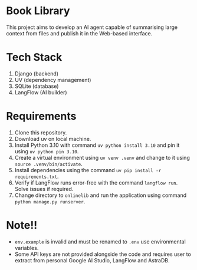 # Book Library
This project aims to develop an AI agent capable of summarising large context from files and publish it in the Web-based interface. 

# Tech Stack
1. Django (backend)
2. UV (dependency management)
3. SQLite (database)
4. LangFlow (AI builder)

# Requirements
1. Clone this repository.
2. Download uv on local machine.
3. Install Python 3.10 with command `uv python install 3.10` and pin it using `uv python pin 3.10`.
4. Create a virtual environment using `uv venv .venv` and change to it using `source .venv/bin/activate`.
5. Install dependencies using the command `uv pip install -r requirements.txt`.
6. Verify if LangFlow runs error-free with the command `langflow run`. Solve issues if required.
7. Change directory to `onlinelib` and run the application using command `python manage.py runserver`.

# Note!!
- `env.example` is invalid and must be renamed to `.env` use environmental variables.
- Some API keys are not provided alongside the code and requires user to extract from personal Google AI Studio, LangFlow and AstraDB.
